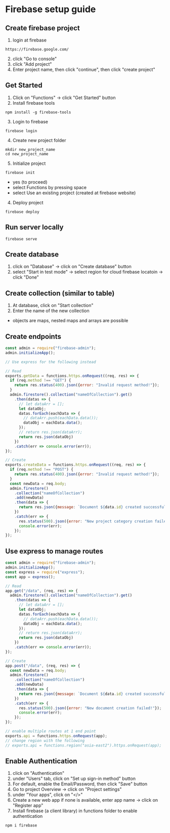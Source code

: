 # Firebase setup guide
## Create firebase project
1. login at firebase
```
https://firebase.google.com/
```
2. click "Go to console"
3. click "Add project"
4. Enter project name, then click "continue", then click "create project"
## Get Started
1. Click on "Functions" -> click "Get Started" button
2. Install firebase tools
```
npm install -g firebase-tools
```
3. Login to firebase
```
firebase login
```
4. Create new project folder
```
mkdir new_project_name
cd new_project_name
```
5. Initialize project
```
firebase init
```
* yes (to proceed)
* select Functions by pressing space
* select Use an existing project (created at firebase website)
4. Deploy project
```
firebase deploy
```
## Run server locally
```
firebase serve
```
## Create database
1. click on "Database" -> click on "Create database" button
2. select "Start in test mode" -> select region for cloud firebase locatoin -> click "Done"
## Create collection (similar to table)
1. At database, click on "Start collection"
2. Enter the name of the new collection
* objects are maps, nested maps and arrays are possible
## Create endpoints
```javascript
const admin = require("firebase-admin");
admin.initializeApp();

// Use express for the following instead

// Read
exports.getData = functions.https.onRequest((req, res) => {
  if (req.method !== "GET") {
    return res.status(400).json({error: "Invalid request method!"});
  }
  admin.firestore().collection("nameOfCollection").get()
    .then(datas => {
      // let dataArr = [];
      let dataObj;
      datas.forEach(eachData => {
        // dataArr.push(eachData.data());
        dataObj = eachData.data();
      });
      // return res.json(dataArr);
      return res.json(dataObj)
    })
    .catch(err => console.error(err));
});

// Create
exports.createData = functions.https.onRequest((req, res) => {
  if (req.method !== "POST") {
    return res.status(400).json({error: "Invalid request method!"});
  }
  const newData = req.body;
  admin.firestore()
    .collection("nameOfCollection")
    .add(newData)
    .then(data => {
      return res.json({message: `Document ${data.id} created successfully!`});
    })
    .catch(err => {
      res.status(500).json({error: "New project category creation failed!"});
      console.error(err);
    });
});
```
## Use express to manage routes
```javascript
const admin = require("firebase-admin");
admin.initializeApp();
const express = require("express");
const app = express();

// Read
app.get("/data", (req, res) => {
  admin.firestore().collection("nameOfCollection").get()
    .then(datas => {
      // let dataArr = [];
      let dataObj;
      datas.forEach(eachData => {
        // dataArr.push(eachData.data());
        dataObj = eachData.data();
      });
      // return res.json(dataArr);
      return res.json(dataObj)
    })
    .catch(err => console.error(err));
});

// Create
app.post("/data", (req, res) => {
  const newData = req.body;
  admin.firestore()
    .collection("nameOfCollection")
    .add(newData)
    .then(data => {
      return res.json({message: `Document ${data.id} created successfully!`});
    })
    .catch(err => {
      res.status(500).json({error: "New document creation failed!"});
      console.error(err);
    });
});

// enable multiple routes at 1 end point
exports.api = functions.https.onRequest(app);
// change region with the following
// exports.api = functions.region("asia-east2").https.onRequest(app);
```
## Enable Authentication
1. click on "Authentication"
2. under "Users" tab, click on "Set up sign-in method" button
3. For default, enable the Email/Password, then click "Save" button
4. Go to project Overview -> click on "Project settings"
5. under "Your apps", click on "</>"
6. Create a new web app if none is available, enter app name -> click on "Register app"
7. Install firebase (a client library) in functions folder to enable authentication
```
npm i firebase
```
